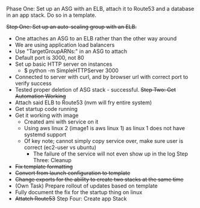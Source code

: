 Phase One: Set up an ASG with an ELB, attach it to Route53 and a database in an app stack. Do so in a template.


~~Step One: Set up an auto-scaling group with an ELB.~~
 - One attaches an ASG to an ELB rather than the other way around
 - We are using application load balancers
  - Use "TargetGroupARNs:" in an ASG to attach
  - Default port is 3000, not 80
  - Set up basic HTTP server on instances
    - $ python -m SimpleHTTPServer 3000
  - Connected to server with curl, and by browser url with correct port to verify success
  - Tested proper deletion of ASG stack - successful.
~~Step Two: Get Automation Working~~
 - Attach said ELB to Route53 (nvm will fry entire system)
 - Get startup code running
  - Get it working with image
     - Created ami with service on it
     - Using aws linux 2 (image1 is aws linux 1) as linux 1 does not have systemd support
     - Of key note; cannot simply copy service over, make sure user is correct (ec2-user vs ubuntu)
        - The failure of the service will not even show up in the log
Step Three: Cleanup
 - ~~Fix template formatting~~
 - ~~Convert from launch configuration to template~~
 - ~~Change exports for the ability to create two stacks at the same time~~
 - (Own Task) Prepare rollout of updates based on template
 - Fully document the fix for the startup thing on linux
 - ~~Attatch Route53~~
Step Four: Create app Stack

